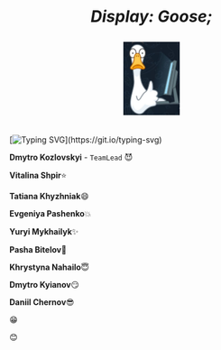 <h1 align="center"><em> Display: Goose;</em>

<img src="https://github.com/Dmytroukraine/command_project_mimino/blob/main/src/images/photo_2023-03-09_00-41-40.jpg"  alt="goose" width=100/></h1>

[![Typing SVG](https://readme-typing-svg.herokuapp.com?font=Fira+Code&pause=1000&color=3700F7&width=435&lines=A+clever+person+solves+a+problem.+;A+wise+person+avoids+it.)](https://git.io/typing-svg)

<b>Dmytro Kozlovskyi</b>  - `TeamLead` :smiling_imp:


<b>Vitalina Shpir</b>:star:


<b>Tatiana Khyzhniak</b>:smile:


<b>Evgeniya Pashenko</b>:boom:


<b>Yuryi Mykhailyk</b>:sparkles:


<b>Pasha Bitelov</b>:muscle:


<b>Khrystyna Nahailo</b>:innocent:


<b>Dmytro Kyianov</b>:smirk:


<b>Daniil Chernov</b>:sunglasses:


<b></b>:grin:

<b></b>:blush:

